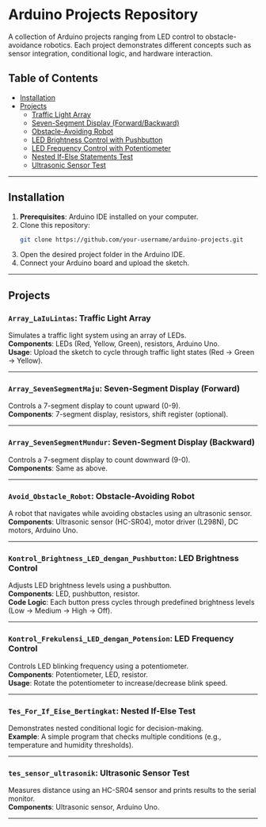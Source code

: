 # Arduino Projects Repository

A collection of Arduino projects ranging from LED control to obstacle-avoidance robotics. Each project demonstrates different concepts such as sensor integration, conditional logic, and hardware interaction.

## Table of Contents
- [Installation](#installation)
- [Projects](#projects)
  - [Traffic Light Array](#array_laiulintas-traffic-light-array)
  - [Seven-Segment Display (Forward/Backward)](#array_sevensegmentmaju-seven-segment-display-forward)
  - [Obstacle-Avoiding Robot](#avoid_obstacle_robot-obstacle-avoiding-robot)
  - [LED Brightness Control with Pushbutton](#kontrol_brightness_led_dengan_pushbutton-led-brightness-control)
  - [LED Frequency Control with Potentiometer](#kontrol_frekulensi_led_dengan_potension-led-frequency-control)
  - [Nested If-Else Statements Test](#tes_for_if_eise_bertingkat-nested-if-else-test)
  - [Ultrasonic Sensor Test](#tes_sensor_ultrasonik-ultrasonic-sensor-test)

---

## Installation
1. **Prerequisites**: Arduino IDE installed on your computer.
2. Clone this repository:
   ```bash
   git clone https://github.com/your-username/arduino-projects.git
3. Open the desired project folder in the Arduino IDE.
4. Connect your Arduino board and upload the sketch.

---

## Projects

### `Array_LaIuLintas`: Traffic Light Array
Simulates a traffic light system using an array of LEDs.  
**Components**: LEDs (Red, Yellow, Green), resistors, Arduino Uno.  
**Usage**: Upload the sketch to cycle through traffic light states (Red → Green → Yellow).

---

### `Array_SevenSegmentMaju`: Seven-Segment Display (Forward)
Controls a 7-segment display to count upward (0-9).  
**Components**: 7-segment display, resistors, shift register (optional).  

---

### `Array_SevenSegmentMundur`: Seven-Segment Display (Backward)
Controls a 7-segment display to count downward (9-0).  
**Components**: Same as above.  

---

### `Avoid_Obstacle_Robot`: Obstacle-Avoiding Robot
A robot that navigates while avoiding obstacles using an ultrasonic sensor.  
**Components**: Ultrasonic sensor (HC-SR04), motor driver (L298N), DC motors, Arduino Uno.  

---

### `Kontrol_Brightness_LED_dengan_Pushbutton`: LED Brightness Control
Adjusts LED brightness levels using a pushbutton.  
**Components**: LED, pushbutton, resistor.  
**Code Logic**: Each button press cycles through predefined brightness levels (Low → Medium → High → Off).

---

### `Kontrol_Frekulensi_LED_dengan_Potension`: LED Frequency Control
Controls LED blinking frequency using a potentiometer.  
**Components**: Potentiometer, LED, resistor.  
**Usage**: Rotate the potentiometer to increase/decrease blink speed.

---

### `Tes_For_If_Eise_Bertingkat`: Nested If-Else Test
Demonstrates nested conditional logic for decision-making.  
**Example**: A simple program that checks multiple conditions (e.g., temperature and humidity thresholds).

---

### `tes_sensor_ultrasonik`: Ultrasonic Sensor Test
Measures distance using an HC-SR04 sensor and prints results to the serial monitor.  
**Components**: Ultrasonic sensor, Arduino Uno.  

---
